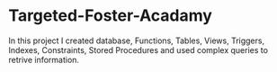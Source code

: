 # Targeted-Foster-Acadamy
In this project I created database, Functions, Tables, Views, Triggers, Indexes, Constraints, Stored Procedures and used complex queries to retrive information.
